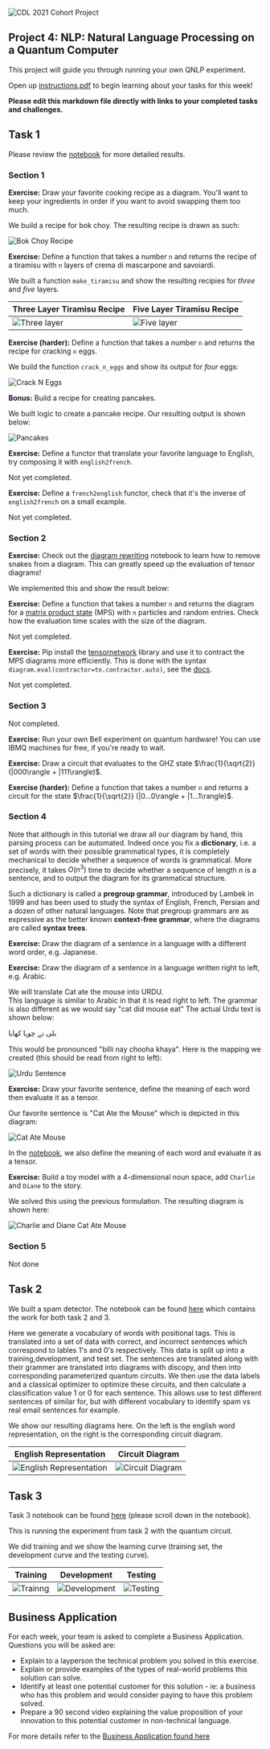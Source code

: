 ![CDL 2021 Cohort Project](../figures/CDL_logo.jpg)
## Project 4: NLP: Natural Language Processing on a Quantum Computer 

This project will guide you through running your own QNLP experiment. 

Open up [instructions.pdf](https://github.com/CDL-Quantum/CohortProject_2021/tree/main/Week4_NLP/instructions.pdf) to begin learning about your tasks for this week!

**Please edit this markdown file directly with links to your completed tasks and challenges.**

## Task 1

Please review the [notebook](./Task_1_Experiment.ipynb) for more detailed results.

### Section 1

**Exercise:** Draw your favorite cooking recipe as a diagram. You'll want to keep your ingredients in order if you want to avoid swapping them too much.

We build a recipe for bok choy. The resulting recipe is drawn as such:

![Bok Choy Recipe](./resources/bok_choy_recipe.png)

**Exercise:** Define a function that takes a number `n` and returns the recipe of a tiramisu with `n` layers of crema di mascarpone and savoiardi.

We built a function `make_tiramisu` and show the resulting recipies for *three* and *five* layers. 

| Three Layer Tiramisu Recipe | Five Layer Tiramisu Recipe |
| - | - |
| ![Three layer](./resources/tiramisu-3layers.png) | ![Five layer](./resources/tiramisu-5layers.png) | 

**Exercise (harder):** Define a function that takes a number `n` and returns the recipe for cracking `n` eggs.

We build the function `crack_n_eggs` and show its output for *four* eggs:

![Crack N Eggs](./resources/crack_n_eggs.png)

**Bonus:** Build a recipe for creating pancakes. 

We built logic to create a pancake recipe. Our resulting output is shown below: 

![Pancakes](./resources/pancakes.png)

**Exercise:** Define a functor that translate your favorite language to English, try composing it with `english2french`.

Not yet completed.

**Exercise:** Define a `french2english` functor, check that it's the inverse of `english2french` on a small example.

Not yet completed.

### Section 2 

**Exercise:** Check out the [diagram rewriting](https://discopy.readthedocs.io/en/main/notebooks/rewriting-diagrams.html) notebook to learn how to remove snakes from a diagram. This can greatly speed up the evaluation of tensor diagrams!

We implemented this and show the result below:

**Exercise:** Define a function that takes a number `n` and returns the diagram for a [matrix product state](https://en.wikipedia.org/wiki/Matrix_product_state) (MPS) with `n` particles and random entries. Check how the evaluation time scales with the size of the diagram. 

Not yet completed.

**Exercise:** Pip install the [tensornetwork](https://pypi.org/project/tensornetwork/) library and use it to contract the MPS diagrams more efficiently. This is done with the syntax `diagram.eval(contractor=tn.contractor.auto)`, see the [docs](https://discopy.readthedocs.io/en/main/_autosummary/discopy.tensor.Diagram.html#discopy.tensor.Diagram.eval).

Not yet completed.

### Section 3

Not completed.

**Exercise:** Run your own Bell experiment on quantum hardware! You can use IBMQ machines for free, if you're ready to wait.

**Exercise:** Draw a circuit that evaluates to the GHZ state $\frac{1}{\sqrt{2}} (|000\rangle + |111\rangle)$.

**Exercise (harder):** Define a function that takes a number `n` and returns a circuit for the  state $\frac{1}{\sqrt{2}} (|0...0\rangle + |1...1\rangle)$.

### Section 4

Note that although in this tutorial we draw all our diagram by hand, this parsing process can be automated. Indeed once you fix a **dictionary**, i.e. a set of words with their possible grammatical types, it is completely mechanical to decide whether a sequence of words is grammatical. More precisely, it takes $O(n^3)$ time to decide whether a sequence of length $n$ is a sentence, and to output the diagram for its grammatical structure.

Such a dictionary is called a **pregroup grammar**, introduced by Lambek in 1999 and has been used to study the syntax of English, French, Persian and a dozen of other natural languages. Note that pregroup grammars are as expressive as the better known **context-free grammar**, where the diagrams are called **syntax trees**.

**Exercise:** Draw the diagram of a sentence in a language with a different word order, e.g. Japanese.

**Exercise:** Draw the diagram of a sentence in a language written right to left, e.g. Arabic.

We will translate Cat ate the mouse into URDU.  
This language is similar to Arabic in that it is read right to left. 
The grammar is also different as we would say "cat did mouse eat"
The actual Urdu text is shown below:

بلی نے چوہا کھایا

This would be pronounced "billi nay chooha khaya". Here is the mapping we created (this should be read from right to left):

![Urdu Sentence](./resources/urdu-sentence.png)

**Exercise:** Draw your favorite sentence, define the meaning of each word then evaluate it as a tensor.

Our favorite sentence is "Cat Ate the Mouse" which is depicted in this diagram:

![Cat Ate Mouse](./resources/cat-ate-mouse.png)

In the [notebook](./Task_1_Experiment.ipynb), we also define the meaning of each word and evaluate it as a tensor.

**Exercise:** Build a toy model with a 4-dimensional noun space, add `Charlie` and `Diane` to the story.

We solved this using the previous formulation. The resulting diagram is shown here: 

![Charlie and Diane Cat Ate Mouse](./resources/charlie-cat-ate-diane-mouse.png)

### Section 5

Not done

## Task 2

We built a spam detector. The notebook can be found [here](./Task_2_and_3_QNLP_Experiment.ipynb) which contains the work for both task 2 and 3.

Here we generate a vocabulary of words with positional tags.  This is translated into a set of data with correct, and incorrect sentences which correspond to lables 1's and 0's respectively.  This data is split up into a training,development, and test set.  The sentences are translated along with their grammer are translated into diagrams with discopy, and then into corresponding parameterized quantum circuits.  We then use the data labels and  a classical optimizer to optimize these circuits, and then calculate a classification value 1 or 0 for each sentence.  This allows use to test different sentences of similar for, but with different vocabulary to identify spam vs real email sentences for example.

We show our resulting diagrams here. On the left is the english word representation, on the right is the corresponding circuit diagram. 

| English Representation | Circuit Diagram |
| - | - |
| ![English Representation](./resources/alice-flees-alice.png) | ![Circuit Diagram](./resources/alice-flees-alice-circuits.png)

## Task 3

Task 3 notebook can be found [here](./Task_2_and_3_QNLP_Experiment.ipynb) (please scroll down in the notebook).

This is running the experiment from task 2 with the quantum circuit.

We did training and we show the learning curve (training set, the development curve and the testing curve).

| Training | Development | Testing | 
| - | - | - |
| ![Trainng](./resources/training.png) | ![Development](./resources/development.png) | ![Testing](./resources/testing.png) | 


## Business Application
For each week, your team is asked to complete a Business Application. Questions you will be asked are:

* Explain to a layperson the technical problem you solved in this exercise.
* Explain or provide examples of the types of real-world problems this solution can solve.
* Identify at least one potential customer for this solution - ie: a business who has this problem and would consider paying to have this problem solved.
* Prepare a 90 second video explaining the value proposition of your innovation to this potential customer in non-technical language.

For more details refer to the [Business Application found here](./Business_Application.md)
